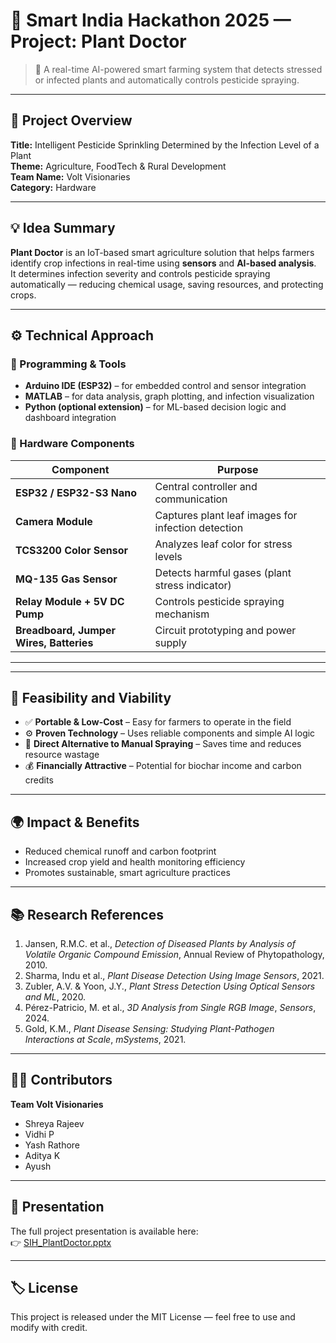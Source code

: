 # 🌱 Smart India Hackathon 2025 — Project: Plant Doctor

> 🚀 A real-time AI-powered smart farming system that detects stressed or infected plants and automatically controls pesticide spraying.

---

## 📘 Project Overview

**Title:** Intelligent Pesticide Sprinkling Determined by the Infection Level of a Plant  
**Theme:** Agriculture, FoodTech & Rural Development  
**Team Name:** Volt Visionaries  
**Category:** Hardware

---

## 💡 Idea Summary

**Plant Doctor** is an IoT-based smart agriculture solution that helps farmers identify crop infections in real-time using **sensors** and **AI-based analysis**.  
It determines infection severity and controls pesticide spraying automatically — reducing chemical usage, saving resources, and protecting crops.

---

## ⚙️ Technical Approach

### 🧠 Programming & Tools
- **Arduino IDE (ESP32)** – for embedded control and sensor integration  
- **MATLAB** – for data analysis, graph plotting, and infection visualization  
- **Python (optional extension)** – for ML-based decision logic and dashboard integration  

### 🔩 Hardware Components
| Component | Purpose |
|------------|----------|
| **ESP32 / ESP32-S3 Nano** | Central controller and communication |
| **Camera Module** | Captures plant leaf images for infection detection |
| **TCS3200 Color Sensor** | Analyzes leaf color for stress levels |
| **MQ-135 Gas Sensor** | Detects harmful gases (plant stress indicator) |
| **Relay Module + 5V DC Pump** | Controls pesticide spraying mechanism |
| **Breadboard, Jumper Wires, Batteries** | Circuit prototyping and power supply |

---

---

## 🌾 Feasibility and Viability

- ✅ **Portable & Low-Cost** – Easy for farmers to operate in the field  
- ⚙️ **Proven Technology** – Uses reliable components and simple AI logic  
- 🔄 **Direct Alternative to Manual Spraying** – Saves time and reduces resource wastage  
- 💰 **Financially Attractive** – Potential for biochar income and carbon credits  

---

## 🌍 Impact & Benefits

- Reduced chemical runoff and carbon footprint  
- Increased crop yield and health monitoring efficiency  
- Promotes sustainable, smart agriculture practices  

---

## 📚 Research References

1. Jansen, R.M.C. et al., *Detection of Diseased Plants by Analysis of Volatile Organic Compound Emission*, Annual Review of Phytopathology, 2010.  
2. Sharma, Indu et al., *Plant Disease Detection Using Image Sensors*, 2021.  
3. Zubler, A.V. & Yoon, J.Y., *Plant Stress Detection Using Optical Sensors and ML*, 2020.  
4. Pérez-Patricio, M. et al., *3D Analysis from Single RGB Image*, *Sensors*, 2024.  
5. Gold, K.M., *Plant Disease Sensing: Studying Plant-Pathogen Interactions at Scale*, *mSystems*, 2021.

---

## 👩‍💻 Contributors

**Team Volt Visionaries**  
- Shreya Rajeev  
- Vidhi P
- Yash Rathore
- Aditya K
- Ayush


---

## 📎 Presentation

The full project presentation is available here:  
👉 [SIH_PlantDoctor.pptx](https://docs.google.com/presentation/d/1GEXPmPjXQ1biRBvVljo-uVxOdeXiF8EU0WzfXufBxwo/edit?usp=sharing)

---

## 🏷️ License
This project is released under the MIT License — feel free to use and modify with credit.
